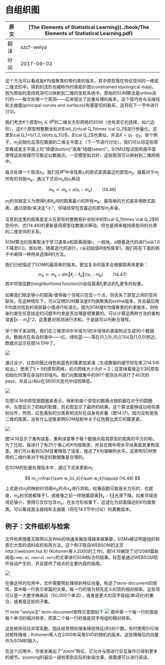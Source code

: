 # 自组织图

| 原文   | [The Elements of Statistical Learning](../book/The Elements of Statistical Learning.pdf) |
| ---- | ---------------------------------------- |
| 翻译   | szcf-weiya                               |
| 时间   | 2017-09-03                   |

这个方法可以看成是$K$均值聚类的带约束的版本，其中原型落在特征空间的一维或二维流形中。得到的流形也被称作约束拓扑图(constrained topological map)，因为原始的高纬观测可以映射到二维的坐标系统中。原始的SOM算法是online进行的——每次处理一个观测——后来提出了批量处理的版本。这个技巧也与主曲线和主曲面(principal curves and surfaces)有着密切的联系，这将在下一节中进行讨论。

我们考虑$K$个原型$m_j\in R^p$的二维长方形网格的SOM（也有其它的选择，如六边形）。这$K$个原型用整数坐标对$\ell_j\in\cal Q_1\times \cal Q_2$进行参量化。这里$\cal Q_1=\\{1,2,\ldots,q_1\\}$，$\cal Q_2$也类似，并且$K=q_1\cdot q_2$。举个例子，$m_j$初始化后落在数据的二维主平面上（下一节进行讨论）。我们可以将这些原型看成是主平面上的“按键(button)”或者“线缝(sewn)”。SOM过程试图弯曲平面使得这些按键尽可能近似数据点。一旦模型拟合好，这些观测可以映射到二维网格中。

每次处理一个观测$x_i$。我们在$R^p$中寻找离$x_i$的欧式距离最近的原型$m_j$，接着对于$m_j$所有的邻居$m_k$，通过下式将$m_k$向$x_i$移动

$$
m_k\leftarrow m_k+\alpha (x_i-m_k)\qquad (14.46)
$$

$m_j$的邻居定义为使得$\ell_j$和$\ell_k$间的距离最小的所有$m_k$。最简单的方式是采用欧式距离，通过阈值$r$来决定“小”。邻域经常包含最近的原型$m_j$本身。

注意到这里的距离是定义在原型的整数拓扑坐标中的$\cal Q_1\times \cal Q_2$的空间中。式(14.46)的更新是将原型往数据点移动，但也是用来维持原型间的光滑的二维空间的关系。

SOM算法的效果取决于学习速率$\alpha$和距离阈值$r$。一般地，$\alpha$随着迭代的进行$\alpha$从1.0下降至0.0。类似地，随着迭代的进行，$r$从初始值$R$线性降至1。我们将在下面的例子中阐释一种用来选择$R$的方法。

我们已经描述了SOM的最简单的版本。更加复杂的版本会根据距离来更新：

$$
m_k\leftarrow m_k + \alpha h(\Vert \ell_j-\ell_k\Vert)(x_i-m_k)\qquad (14.47)
$$
其中邻居函数(neighborhood function)$h$会给距离$\ell_j$更近的$\ell_k$更多的权重。

如果我们取足够小的距离$r$使得每个邻域只包含一个点，则丢失了原型之间的空间联系。在这种情形下，可以证明SOM算法是K均值聚类的online版本，并且最后用K均值对找到的局部最小值进行标准化。因为SOM是K均值聚类的约束版本，则检查约束在任意给定的问题中约束是否合理是很重要的。可以计算这两种方法的重构误差$\Vert x-m_j\Vert$^2，这需要对观测进行求和，于是就可以判断合理性。

举个例子来说明，我们在三维空间中半径为1的半球体的表面附近生成90个数据点。数据点在各自的类中——红、绿和蓝——落在(0,1,0),(0,0,1)以及(1,0,0)附近。数据点显示在图14.15中了。

![](../img/14/fig14.15.png)

通过设计，红色的簇比绿色和蓝色的簇更加紧凑（生成数据的细节将在练习14.5中给出。）使用了$5\times 5$的原型网格，初识网格大小为$R=2$；这意味着接近1/3的原型初始化时落在各自的邻域内。我们对数据集中的90个观测总共进行了40次的pass，并且让$r$和$\alpha$在3600次迭代中线性降低。

![](../img/14/fig14.16.png)


在图14.16中原型用圆圈来表示，映射到每个原型的数据点随机画在对于的圆圈中。左图显示了初始的配置，而右图显示了最终的结果。这个算法能够成功地将类别分开，然而，红色类别的分离表明流形在自身有折叠（图14.17)。因为没有使用二维的距离，没有什么迹象表明SOM投射中关于红色簇比其它的簇更紧。

![](../img/14/fig14.17.png)


图14.18显示了重构误差，重构误差等于每个数据点距其原型的距离的平方的和。为了比较，我进行了有25个重心的K均值聚类，并且在图中用水平线表面其重构误差。我们可以看到SOM显著降低了误差，接近了K均值解的水平。这表明SOM使用的二维约束对于特定的数据集是合理的。

在SOM的批量处理版本中，通过下式来更新$m_j$

$$
m_j=\frac{\sum w_kx_k}{\sum w_k}\qquad (14.48)
$$

上式是对$m_j$的映射的邻居$m_k$的点$x_k$进行求和。权重函数可能是长方形的，也就是，$m_k$的邻居都等于1，或者像之前一样随着距离$\Vert \ell_k-\ell_j\Vert$光滑下降。如果邻域选得足够小，使得它仅仅包含$m_k$，在长方形权重下，这退化为前面描述的$K$均值聚类。可以看成是主曲线和主曲面（将在14.5节中讨论）的离散版本。

## 例子：文件组织与检索

文件检索随着互联网以及Web的快速发展变得越来越重要，SOMs被证明是组织和索引大型的语料库的有用方法。这个例子取自WEBSOM的主页http://websom.hut.fi/ (Kohonen等人2000的工作)。图14.19展现了对12088篇新闻组`comp.ai.neural-nets`的文章进行SOM拟合的结果。标签是通过WEBSOM软件自动产生的，并且提供了结点的主要内容的指南。

![](../img/14/fig14.19.png)


在像这样的应用中，文件需要预处理得到特征向量。构造了term-document的矩阵，其中每一行表示单篇的文章。每一行的值为预先定义的项的相对频率。这些项可以是一大套字典条目（50,000个单词），或者是更大的双字母组(单词对)的集合，或者是这些的子集。

!!! note "weiya注"
    term-document矩阵示意图如下
    ![](../img/14/dtm1.png)
    图中第一个每一行的值是每个单词的相对频率，而第二个每一行的值是双字母组的相对频率。

这些矩阵往往非常系数，因此经常预处理来降低特征(列)的个数。有时使用SVD来对矩阵降维；Kohonen等人在2000年采用SVD的随机的版本。这些降维后的向量作为SOM的输入。

在这个应用中，作者发展出了“zoom”特征，它允许与图进行交互操作已得到更多的细节。zooming的最后一层检索到实际的新闻文章，接着便可以进行阅读。
